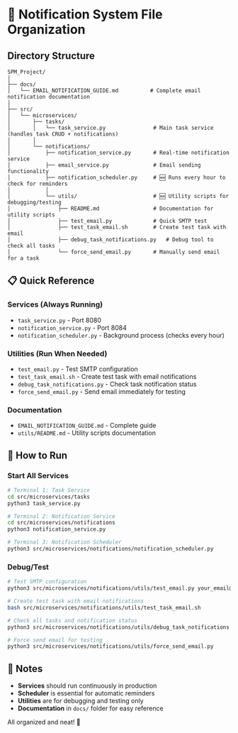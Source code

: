 # 📁 Notification System File Organization

## Directory Structure

```
SPM_Project/
│
├── docs/
│   └── EMAIL_NOTIFICATION_GUIDE.md          # Complete email notification documentation
│
├── src/
│   └── microservices/
│       ├── tasks/
│       │   └── task_service.py               # Main task service (handles task CRUD + notifications)
│       │
│       └── notifications/
│           ├── notification_service.py       # Real-time notification service
│           ├── email_service.py              # Email sending functionality
│           ├── notification_scheduler.py     # 🆕 Runs every hour to check for reminders
│           │
│           └── utils/                        # 🆕 Utility scripts for debugging/testing
│               ├── README.md                 # Documentation for utility scripts
│               ├── test_email.py             # Quick SMTP test
│               ├── test_task_email.sh        # Create test task with email
│               ├── debug_task_notifications.py   # Debug tool to check all tasks
│               └── force_send_email.py       # Manually send email for a task
```

## 📋 Quick Reference

### Services (Always Running)
- `task_service.py` - Port 8080
- `notification_service.py` - Port 8084
- `notification_scheduler.py` - Background process (checks every hour)

### Utilities (Run When Needed)
- `test_email.py` - Test SMTP configuration
- `test_task_email.sh` - Create test task with email notifications
- `debug_task_notifications.py` - Check task notification status
- `force_send_email.py` - Send email immediately for testing

### Documentation
- `EMAIL_NOTIFICATION_GUIDE.md` - Complete guide
- `utils/README.md` - Utility scripts documentation

## 🚀 How to Run

### Start All Services
```bash
# Terminal 1: Task Service
cd src/microservices/tasks
python3 task_service.py

# Terminal 2: Notification Service
cd src/microservices/notifications
python3 notification_service.py

# Terminal 3: Notification Scheduler
python3 src/microservices/notifications/notification_scheduler.py
```

### Debug/Test
```bash
# Test SMTP configuration
python3 src/microservices/notifications/utils/test_email.py your_email@example.com

# Create test task with email notifications
bash src/microservices/notifications/utils/test_task_email.sh

# Check all tasks and notification status
python3 src/microservices/notifications/utils/debug_task_notifications.py

# Force send email for testing
python3 src/microservices/notifications/utils/force_send_email.py
```

## 📝 Notes

- **Services** should run continuously in production
- **Scheduler** is essential for automatic reminders
- **Utilities** are for debugging and testing only
- **Documentation** in `docs/` folder for easy reference

All organized and neat! 🎯
